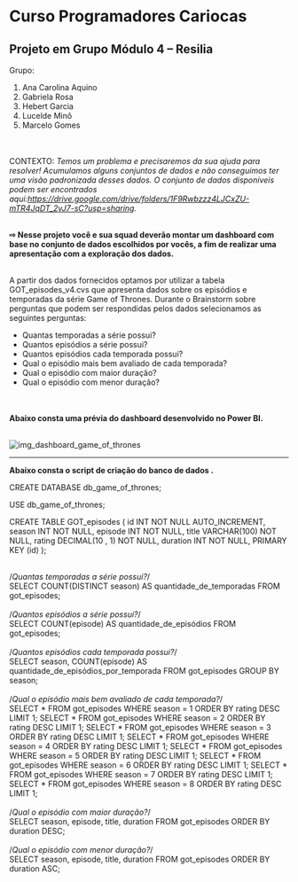 <h1>Curso Programadores Cariocas</h1>
<h2>Projeto em Grupo Módulo 4 – Resilia</h2>

Grupo: <ol>
              <li>Ana Carolina Aquino</li>
              <li>Gabriela Rosa</li>
              <li>Hebert Garcia</li>
              <li>Lucelde Minô</li>
              <li>Marcelo Gomes</li>
       </ol>

<br><br>
CONTEXTO: <i>Temos um problema e precisaremos da sua ajuda para resolver! Acumulamos alguns conjuntos de dados e não conseguimos ter uma visão padronizada desses dados. O conjunto de dados disponíveis podem ser encontrados aqui:<https://drive.google.com/drive/folders/1F9Rwbzzz4LJCxZU-mTR4JqDT_2vJ7-sC?usp=sharing>.</i><br><br>

<b>⇨ Nesse projeto você e sua squad deverão montar um dashboard com base no conjunto de dados escolhidos por vocês, a fim de realizar uma apresentação com a exploração dos dados.</b><br><br>


A partir dos dados fornecidos optamos por utilizar a tabela GOT_episodes_v4.cvs que apresenta dados sobre os episódios e temporadas da série Game of Thrones.
Durante o Brainstorm sobre perguntas que podem ser respondidas pelos dados selecionamos as seguintes perguntas:<br>

  <ul>
    <li>Quantas temporadas a série possui?</li>
    <li>Quantos episódios a série possui?</li>
    <li>Quantos episódios cada temporada possui?</li>
    <li>Qual o episódio mais bem avaliado de cada temporada?</li>
    <li>Qual o episódio com maior duração?</li>
    <li>Qual o episódio com menor duração?</li>
  </ul>
<br><br>
<b>Abaixo consta uma prévia do dashboard desenvolvido no Power BI.</b><br><br>
       
![img_dashboard_game_of_thrones](https://user-images.githubusercontent.com/113844035/214375329-c4fd1a8b-6931-49b1-b4d2-4348b465f515.png)
  



-------------------------------------------------------------------------------------------------------------------------------------------------------------------
<b>Abaixo consta o script de criação do banco de dados .</b>

CREATE DATABASE db_game_of_thrones;<br>
  
USE db_game_of_thrones;<br>
  
CREATE TABLE GOT_episodes (
    id INT NOT NULL AUTO_INCREMENT,
    season INT NOT NULL,
    episode INT NOT NULL,
    title VARCHAR(100) NOT NULL,
    rating DECIMAL(10 , 1) NOT NULL,
    duration INT NOT NULL,
    PRIMARY KEY (id)
);<br><br>

/*Quantas temporadas a série possui?*/
  <br>
SELECT COUNT(DISTINCT season) AS quantidade_de_temporadas FROM got_episodes;
<br><br>
/*Quantos episódios a série possui?*/
  <br>
SELECT COUNT(episode) AS quantidade_de_episódios FROM got_episodes;
<br><br>
/*Quantos episódios cada temporada possui?*/
  <br>
SELECT season, COUNT(episode) AS quantidade_de_episódios_por_temporada FROM got_episodes GROUP BY season;
<br><br>
/*Qual o episódio mais bem avaliado de cada temporada?*/
  <br>
SELECT * FROM got_episodes WHERE  season = 1  ORDER BY rating DESC LIMIT 1;
SELECT * FROM got_episodes WHERE  season = 2  ORDER BY rating DESC LIMIT 1;
SELECT * FROM got_episodes WHERE  season = 3  ORDER BY rating DESC LIMIT 1;
SELECT * FROM got_episodes WHERE  season = 4  ORDER BY rating DESC LIMIT 1;
SELECT * FROM got_episodes WHERE  season = 5 ORDER BY rating DESC LIMIT 1;
SELECT * FROM got_episodes WHERE  season = 6 ORDER BY rating DESC LIMIT 1;
SELECT * FROM got_episodes WHERE  season = 7 ORDER BY rating DESC LIMIT 1;
SELECT * FROM got_episodes WHERE  season = 8 ORDER BY rating DESC LIMIT 1;
<br><br>
/*Qual o episódio com maior duração?*/
  <br>
SELECT season, episode, title, duration FROM got_episodes ORDER BY duration DESC;
<br><br>
/*Qual o episódio com menor duração?*/
  <br>
SELECT season, episode, title, duration FROM got_episodes ORDER BY duration ASC;
